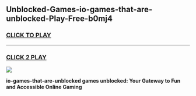 
## Unblocked-Games-io-games-that-are-unblocked-Play-Free-b0mj4
<h3>
<a href="https://premium76.site?title=io-games-that-are-unblocked&ref=19M">CLICK TO PLAY</a></h3>
<hr>

<h3>
<a href="https://premium76.site?title=io-games-that-are-unblocked&ref=19M">CLICK 2 PLAY</a>
  
</h3>

<a href="https://premium76.site?title=io-games-that-are-unblocked&ref=19M"><img src="https://clearcache.store/games.png"></a>


**io-games-that-are-unblocked games unblocked: Your Gateway to Fun and Accessible Online Gaming**
